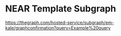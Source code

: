 # NEAR Template Subgraph
https://thegraph.com/hosted-service/subgraph/em-kale/graphconfirmation?query=Example%20query
